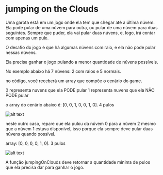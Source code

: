 # jumping on the Clouds

Uma garota está em um jogo onde ela tem que chegar até a última núvem. Ela pode pular de uma núvem para outra, ou pular de uma núvem para duas seguintes.
Sempre que puder, ela vai pular duas núvens, e, logo, irá contar com apenas um pulo. 

O desafio do jogo é que há algumas núvens com raio, e ela não pode pular nessas núvens. 

Ela precisa ganhar o jogo pulando a menor quantidade de núvens possíveis. 

No exemplo abaixo há 7 núvens: 2 com raios e 5 normais. 

no código, você receberá um array que compõe o cenário do game.

0 representa nuvens que ela PODE pular
1 representa nuvens que ela NÃO PODE pular

o array do cenário abaixo é: [0, 0, 1, 0, 0, 1, 0]. 4 pulos

![alt text](https://s3.amazonaws.com/hr-challenge-images/20832/1461134731-c258160d15-jump2.png)

neste outro caso, repare que ela pulou da núvem 0 para a núvem 2 mesmo que a núvem 1 estava disponível, isso porque ela sempre deve pular duas núvens quando possível. 

array: [0, 0, 0, 0, 1, 0]. 3 pulos

![alt text](https://s3.amazonaws.com/hr-challenge-images/20832/1461136358-764298d363-jump5.png)

A função jumpingOnClouds deve retornar a quantidade mínima de pulos que ela precisa dar para ganhar o jogo.


